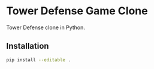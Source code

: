 # Tower Defense Game Clone

Tower Defense clone in Python.

## Installation

```bash
pip install --editable .
```

